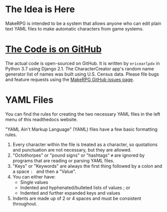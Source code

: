 # The Idea is Here

MakeRPG is intended to be a system that allows anyone who can edit plain text YAML files to make automatic characters from game systems.

# [The Code is on GitHub](https://github.com/ericearlpdx/MakeRPG)

The actual code is open-sourced on GitHub.  It is written by `ericearlpdx` in Python 3.7 using Django 2.1.  The CharacterCreator app's random name generator list of names was built using U.S. Census data.  Please file bugs and feature requests using the [MakeRPG GitHub issues page](https://github.com/ericearlpdx/MakeRPG/issues).

# YAML Files

You can find the rules for creating the two necessary YAML files in the left menu of this readthedocs website.

"YAML Ain't Markup Language" (YAML) files have a few basic formatting rules.

1. Every character within the file is treated as a character, so quotations and punctuation are not necessary, but they are allowed.
1. "Octothorpes" or "pound signs" or "hashtags" `#` are ignored by programs that are reading or parsing YAML files.
1. "Keys" or "Keywords" are always the first thing followed by a colon and a space `: ` and then a "Value".
1. You can either have:
    - Single values
    - Indented and hyphenated/bulleted lists of values ; or
    - Indented and further expanded keys and values
1. Indents are made up of 2 or 4 spaces and must be consistent throughout.
